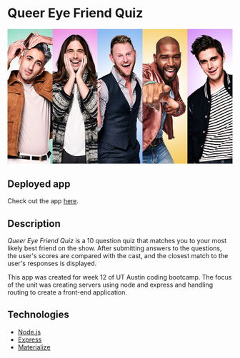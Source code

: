 # Queer Eye Friend Quiz

![header image](/app/assets/imgs/cast.jpg)

## Deployed app
	
Check out the app [here](https://immense-plains-16744.herokuapp.com/).

## Description

*Queer Eye Friend Quiz* is a 10 question quiz that matches you to your most likely best friend on the show. After submitting answers to the questions, the user's scores are compared with the cast, and the closest match to the user's responses is displayed.

This app was created for week 12 of UT Austin coding bootcamp. The focus of the unit was creating servers using node and express and handling routing to create a front-end application. 

## Technologies
- [Node.js](https://nodejs.org/en/)
- [Express](https://expressjs.com/)
- [Materialize](http://materializecss.com/)